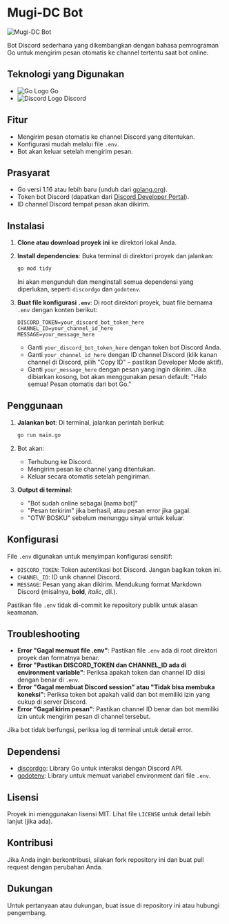 # Mugi-DC Bot

![Mugi-DC Bot](https://i.ytimg.com/vi/x7wM7zx7onQ/maxresdefault.jpg)

Bot Discord sederhana yang dikembangkan dengan bahasa pemrograman Go untuk mengirim pesan otomatis ke channel tertentu saat bot online.

## Teknologi yang Digunakan

- ![Go Logo](https://img.icons8.com/?size=512&id=44442&format=png) Go
- ![Discord Logo](https://brandeps.com/logo-download/D/Discord-logo-01.png) Discord

## Fitur

- Mengirim pesan otomatis ke channel Discord yang ditentukan.
- Konfigurasi mudah melalui file `.env`.
- Bot akan keluar setelah mengirim pesan.

## Prasyarat

- Go versi 1.16 atau lebih baru (unduh dari [golang.org](https://golang.org/dl/)).
- Token bot Discord (dapatkan dari [Discord Developer Portal](https://discord.com/developers/applications)).
- ID channel Discord tempat pesan akan dikirim.

## Instalasi

1. **Clone atau download proyek ini** ke direktori lokal Anda.

2. **Install dependencies**:
   Buka terminal di direktori proyek dan jalankan:

   ```bash
   go mod tidy
   ```

   Ini akan mengunduh dan menginstall semua dependensi yang diperlukan, seperti `discordgo` dan `godotenv`.

3. **Buat file konfigurasi `.env`**:
   Di root direktori proyek, buat file bernama `.env` dengan konten berikut:
   ```
   DISCORD_TOKEN=your_discord_bot_token_here
   CHANNEL_ID=your_channel_id_here
   MESSAGE=your_message_here
   ```
   - Ganti `your_discord_bot_token_here` dengan token bot Discord Anda.
   - Ganti `your_channel_id_here` dengan ID channel Discord (klik kanan channel di Discord, pilih "Copy ID" – pastikan Developer Mode aktif).
   - Ganti `your_message_here` dengan pesan yang ingin dikirim. Jika dibiarkan kosong, bot akan menggunakan pesan default: "Halo semua! Pesan otomatis dari bot Go."

## Penggunaan

1. **Jalankan bot**:
   Di terminal, jalankan perintah berikut:

   ```bash
   go run main.go
   ```

2. Bot akan:

   - Terhubung ke Discord.
   - Mengirim pesan ke channel yang ditentukan.
   - Keluar secara otomatis setelah pengiriman.

3. **Output di terminal**:
   - "Bot sudah online sebagai [nama bot]"
   - "Pesan terkirim" jika berhasil, atau pesan error jika gagal.
   - "OTW BOSKU" sebelum menunggu sinyal untuk keluar.

## Konfigurasi

File `.env` digunakan untuk menyimpan konfigurasi sensitif:

- `DISCORD_TOKEN`: Token autentikasi bot Discord. Jangan bagikan token ini.
- `CHANNEL_ID`: ID unik channel Discord.
- `MESSAGE`: Pesan yang akan dikirim. Mendukung format Markdown Discord (misalnya, **bold**, _italic_, dll.).

Pastikan file `.env` tidak di-commit ke repository publik untuk alasan keamanan.

## Troubleshooting

- **Error "Gagal memuat file .env"**: Pastikan file `.env` ada di root direktori proyek dan formatnya benar.
- **Error "Pastikan DISCORD_TOKEN dan CHANNEL_ID ada di environment variable"**: Periksa apakah token dan channel ID diisi dengan benar di `.env`.
- **Error "Gagal membuat Discord session" atau "Tidak bisa membuka koneksi"**: Periksa token bot apakah valid dan bot memiliki izin yang cukup di server Discord.
- **Error "Gagal kirim pesan"**: Pastikan channel ID benar dan bot memiliki izin untuk mengirim pesan di channel tersebut.

Jika bot tidak berfungsi, periksa log di terminal untuk detail error.

## Dependensi

- [discordgo](https://github.com/bwmarrin/discordgo): Library Go untuk interaksi dengan Discord API.
- [godotenv](https://github.com/joho/godotenv): Library untuk memuat variabel environment dari file `.env`.

## Lisensi

Proyek ini menggunakan lisensi MIT. Lihat file `LICENSE` untuk detail lebih lanjut (jika ada).

## Kontribusi

Jika Anda ingin berkontribusi, silakan fork repository ini dan buat pull request dengan perubahan Anda.

## Dukungan

Untuk pertanyaan atau dukungan, buat issue di repository ini atau hubungi pengembang.
